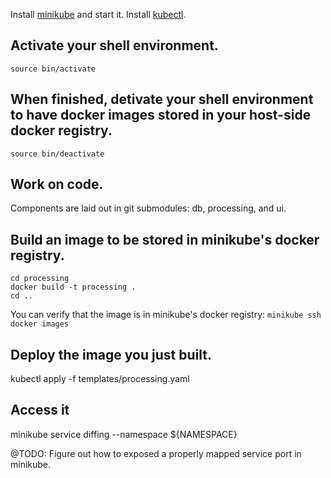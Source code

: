 
Install [minikube](https://github.com/kubernetes/minikube) and start it.
Install [kubectl](https://kubernetes.io/docs/tasks/tools/install-kubectl/).


## Activate your shell environment.
``source bin/activate``

## When finished, detivate your shell environment to have docker images stored in your host-side docker registry.
``source bin/deactivate``

## Work on code.
Components are laid out in git submodules: db, processing, and ui.

## Build an image to be stored in minikube's docker registry.
```
cd processing
docker build -t processing .
cd ..
```

You can verify that the image is in minikube's docker registry:
``minikube ssh docker images``


## Deploy the image you just built.
kubectl apply -f templates/processing.yaml

## Access it
minikube service diffing --namespace ${NAMESPACE}

@TODO: Figure out how to exposed a properly mapped service port in minikube.
